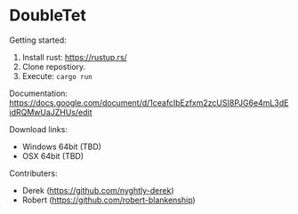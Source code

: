 # DoubleTet

Getting started:
1. Install rust: https://rustup.rs/
2. Clone repostiory.
2. Execute: `cargo run`

Documentation:
https://docs.google.com/document/d/1ceafcIbEzfxm2zcUSI8PJG6e4mL3dEidRQMwUaJZHUs/edit

Download links:
- Windows 64bit (TBD)
- OSX 64bit (TBD)

Contributers:
- Derek (https://github.com/nyghtly-derek)
- Robert (https://github.com/robert-blankenship)
